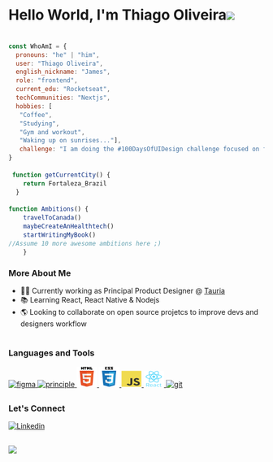 <h1> Hello World, I'm Thiago Oliveira<img src="https://media2.giphy.com/media/iQ163W1eQ2tsqWbP5U/giphy.gif?cid=790b7611a2d499464e384ee2e0f4f5e337b88515c6af72d1&rid=giphy.gif&ct=s" width="50"> </h1>

```javascript
 
const WhoAmI = {
  pronouns: "he" | "him",
  user: "Thiago Oliveira",
  english_nickname: "James",
  role: "frontend",
  current_edu: "Rocketseat",
  techCommunities: "Nextjs",
  hobbies: [
   "Coffee",
   "Studying",
   "Gym and workout",
   "Waking up on sunrises..."],
   challenge: "I am doing the #100DaysOfUIDesign challenge focused on front-end"
}
	
 function getCurrentCity() {
	return Fortaleza_Brazil
  }
	
function Ambitions() {
	travelToCanada()
	maybeCreateAnHealthtech()
	startWritingMyBook()
//Assume 10 more awesome ambitions here ;)
	} 
 ```
 <h3 align="left">More About Me</h3>
 
 
 - 🧑‍💻 Currently working as Principal Product Designer @ <a href="https://www.tauria.com">Tauria</a>
 - 📚 Learning React, React Native & Nodejs
 - 🌎 Looking to collaborate on open source projetcs to improve devs and designers workflow
 
 #
 
<h3 align="left">Languages and Tools</h3>
<a href="https://www.figma.com/" target="_blank"> <img src="https://www.vectorlogo.zone/logos/figma/figma-icon.svg" alt="figma" width="32" height="32"/> </a>
<a href="https://principleformac.com/" target="_blank"> <img src="https://cdn.worldvectorlogo.com/logos/principle-app-2.svg" alt="principle" width="40" height="30"/> </a>
<a href="https://www.w3.org/html/" target="_blank"> <img src="https://raw.githubusercontent.com/devicons/devicon/master/icons/html5/html5-original-wordmark.svg" alt="html5" width="40" height="40"/> </a> 
<a href="https://www.w3schools.com/css/" target="_blank"> <img src="https://raw.githubusercontent.com/devicons/devicon/master/icons/css3/css3-original-wordmark.svg" alt="css3" width="40" height="40"/> </a>
<a href="https://developer.mozilla.org/en-US/docs/Web/JavaScript" target="_blank"> <img src="https://raw.githubusercontent.com/devicons/devicon/master/icons/javascript/javascript-original.svg" alt="javascript" width="40" height="32"/> </a>	
<a href="https://reactjs.org/" target="_blank"> <img src="https://raw.githubusercontent.com/devicons/devicon/master/icons/react/react-original-wordmark.svg" alt="react" width="40" height="32"/> </a>
<a href="https://git-scm.com/" target="_blank"> <img src="https://www.vectorlogo.zone/logos/git-scm/git-scm-icon.svg" alt="git" width="40" height="32"/> </a>

##
<h3 align="left">Let's Connect</h3>

[![Linkedin](https://img.shields.io/badge/LinkedIn-0077B5?style=for-the-badge&logo=linkedin&logoColor=white)](https://www.linkedin.com/in/thiagomoz/)

##
![](https://komarev.com/ghpvc/?username=your-github-thiagomoz&color=ff0043&style=flat&label=visitors)
